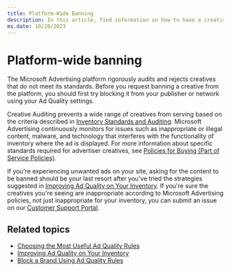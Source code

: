 ```yaml
---
title: Platform-Wide Banning
description: In this article, find information on how to have a creative banned from the platform.
ms.date: 10/28/2023
---
```


# Platform-wide banning

The Microsoft Advertising platform rigorously audits and rejects creatives that do not meet its standards. Before you request banning a creative from the platform, you should first try blocking it from your publisher or network using your Ad Quality settings.

Creative Auditing prevents a wide range of creatives from serving based on the criteria described in [Inventory Standards and Auditing](inventory-standards-and-auditing.md). Microsoft Advertising continuously monitors for issues such as inappropriate or illegal content, malware, and technology that interferes with the functionality of inventory where the ad is displayed. For more information about specific standards required for advertiser creatives, see [Policies for Buying (Part of Service Policies)](../policies-regulations/index.yml).

If you're experiencing unwanted ads on your site, asking for the content to be banned should be your last resort after you've tried the strategies suggested in [Improving Ad Quality on Your Inventory](improving-ad-quality-on-your-inventory.md). If you're sure the creatives you're seeing are inappropriate according to Microsoft Advertising policies, not just inappropriate for your inventory, you can submit an issue on our [Customer Support Portal](https://help.xandr.com/login).

## Related topics

- [Choosing the Most Useful Ad Quality Rules](choosing-the-most-useful-ad-quality-rules.md)
- [Improving Ad Quality on Your Inventory](improving-ad-quality-on-your-inventory.md)
- [Block a Brand Using Ad Quality Rules](block-a-brand-using-ad-quality-rules.md)
